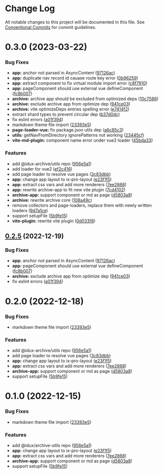 # Change Log

All notable changes to this project will be documented in this file.
See [Conventional Commits](https://conventionalcommits.org) for commit guidelines.

# 0.3.0 (2023-03-22)

### Bug Fixes

- **app:** anchor not parsed in AsyncContent ([97126ac](https://github.com/IDuxFE/archive/commit/97126acc40bddf4421b97cbca41cd676d3411982))
- **app:** duplicate nav record id cauase route key error ([0b96259](https://github.com/IDuxFE/archive/commit/0b962590131ce6fcb691d85e1352cdf0d4bd9495))
- **app:** extract component to fix virtual module import error ([c8f7910](https://github.com/IDuxFE/archive/commit/c8f7910fe37c3f6c6a9f6ae5248e3a02f105fb1d))
- **app:** pageComponent should use external vue defineComponent ([fc8b007](https://github.com/IDuxFE/archive/commit/fc8b007c99c93ddd47d195765bdb684cd22e3ffb))
- **archive:** archive app should be excluded from optimized deps ([10c7586](https://github.com/IDuxFE/archive/commit/10c758648068565c62523f66b49538891e277e1e))
- **archive:** exclude archive app from optimize dep ([941ce03](https://github.com/IDuxFE/archive/commit/941ce0341ad795c34d21781511cdfa7ae640f9c8))
- **archive:** vite optimizeDeps entries spelling error ([e7414f2](https://github.com/IDuxFE/archive/commit/e7414f2b7a8c3f2019e2b0a3c5b3fc6182003f23))
- extract shard types to prevent circular dep ([b37d0dc](https://github.com/IDuxFE/archive/commit/b37d0dc5f498150167605add2882e3805bb73862))
- fix eslint errors ([a01f394](https://github.com/IDuxFE/archive/commit/a01f39458f9b70599509f33e818161f90503c14f))
- markdown theme file import ([23393e5](https://github.com/IDuxFE/archive/commit/23393e53a61cc5965010a660f2fc118c4b43d1b2))
- **page-loader-vue:** fix package.json utils dep ([a6c85c3](https://github.com/IDuxFE/archive/commit/a6c85c325fd7981f5fda4eef37854d3e92c83b0f))
- **utils:** getNavFromDirectory ignorePatterns not working ([23445cf](https://github.com/IDuxFE/archive/commit/23445cfd0c27ad27c6839ba0bafa1ebd7d74e56c))
- **vite-md-plugin:** component name error under vue2 loader ([45bda33](https://github.com/IDuxFE/archive/commit/45bda33d5df0a47b425e7c4be14d994d76cafba5))

### Features

- add @idux-archive/utils repo ([956e5a1](https://github.com/IDuxFE/archive/commit/956e5a118a03609edc1b3e6447407903c8e61e1d))
- add loader for vue2 ([ef2c416](https://github.com/IDuxFE/archive/commit/ef2c4165dae90ee7d50333abb84aa7595dcca032))
- add page loader to resolve vue pages ([3c83dbb](https://github.com/IDuxFE/archive/commit/3c83dbbbc3c11527fd1edc19bd4c7a1b2c4c546a))
- **app:** change app layout to ix-pro-layout ([e23f1f5](https://github.com/IDuxFE/archive/commit/e23f1f595c907880767c333ab8ea94ff807d28ed))
- **app:** extract css vars and add more renderers ([7ee2868](https://github.com/IDuxFE/archive/commit/7ee28684ac3e1864702345678c491662873d1c2d))
- **app:** rewrite archive-app to fit new vite plugin ([7cd4102](https://github.com/IDuxFE/archive/commit/7cd4102bdd1c6d448288a4e6dc99481ad692bfd0))
- **archive-app:** support component or md as page ([d5803a8](https://github.com/IDuxFE/archive/commit/d5803a841ef63cfd213b730f56afab4ccb797aad))
- **archive:** rewrite archive core ([108a49c](https://github.com/IDuxFE/archive/commit/108a49c4957080f162a664c6a32ed51ac64d9bd5))
- remove collectors and page-loaders, replace them with newly written loaders ([9d7a1ce](https://github.com/IDuxFE/archive/commit/9d7a1ce04a4bc11b50601b106cef98ee85aaa069))
- support setupFile ([5b9fe15](https://github.com/IDuxFE/archive/commit/5b9fe152d0d0dcd313987970e26b2f093974fdb9))
- **vite-plugin:** rewrite vite plugin ([0d033f8](https://github.com/IDuxFE/archive/commit/0d033f855b32f24980db0481f3c7a04818470e63))

## [0.2.5](https://github.com/IDuxFE/archive/compare/v0.2.4...v0.2.5) (2022-12-19)

### Bug Fixes

- **app:** anchor not parsed in AsyncContent ([97126ac](https://github.com/IDuxFE/archive/commit/97126acc40bddf4421b97cbca41cd676d3411982))
- **app:** pageComponent should use external vue defineComponent ([fc8b007](https://github.com/IDuxFE/archive/commit/fc8b007c99c93ddd47d195765bdb684cd22e3ffb))
- **archive:** exclude archive app from optimize dep ([941ce03](https://github.com/IDuxFE/archive/commit/941ce0341ad795c34d21781511cdfa7ae640f9c8))
- fix eslint errors ([a01f394](https://github.com/IDuxFE/archive/commit/a01f39458f9b70599509f33e818161f90503c14f))

# 0.2.0 (2022-12-18)

### Bug Fixes

- markdown theme file import ([23393e5](https://github.com/IDuxFE/archive/commit/23393e53a61cc5965010a660f2fc118c4b43d1b2))

### Features

- add @idux-archive/utils repo ([956e5a1](https://github.com/IDuxFE/archive/commit/956e5a118a03609edc1b3e6447407903c8e61e1d))
- add page loader to resolve vue pages ([3c83dbb](https://github.com/IDuxFE/archive/commit/3c83dbbbc3c11527fd1edc19bd4c7a1b2c4c546a))
- **app:** change app layout to ix-pro-layout ([e23f1f5](https://github.com/IDuxFE/archive/commit/e23f1f595c907880767c333ab8ea94ff807d28ed))
- **app:** extract css vars and add more renderers ([7ee2868](https://github.com/IDuxFE/archive/commit/7ee28684ac3e1864702345678c491662873d1c2d))
- **archive-app:** support component or md as page ([d5803a8](https://github.com/IDuxFE/archive/commit/d5803a841ef63cfd213b730f56afab4ccb797aad))
- support setupFile ([5b9fe15](https://github.com/IDuxFE/archive/commit/5b9fe152d0d0dcd313987970e26b2f093974fdb9))

# 0.1.0 (2022-12-15)

### Bug Fixes

- markdown theme file import ([23393e5](https://github.com/IDuxFE/archive/commit/23393e53a61cc5965010a660f2fc118c4b43d1b2))

### Features

- add @idux/archive-utils repo ([956e5a1](https://github.com/IDuxFE/archive/commit/956e5a118a03609edc1b3e6447407903c8e61e1d))
- **app:** change app layout to ix-pro-layout ([e23f1f5](https://github.com/IDuxFE/archive/commit/e23f1f595c907880767c333ab8ea94ff807d28ed))
- **app:** extract css vars and add more renderers ([7ee2868](https://github.com/IDuxFE/archive/commit/7ee28684ac3e1864702345678c491662873d1c2d))
- **archive-app:** support component or md as page ([d5803a8](https://github.com/IDuxFE/archive/commit/d5803a841ef63cfd213b730f56afab4ccb797aad))
- support setupFile ([5b9fe15](https://github.com/IDuxFE/archive/commit/5b9fe152d0d0dcd313987970e26b2f093974fdb9))
